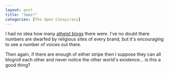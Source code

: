 ```yaml
---
layout: post
title: "Jeez!"
categories: [The Open Conspiracy]
---
```

<p>I had no idea how many <a title="The Raving Atheist" href="http://ravingatheist.com/">atheist blogs</a> there were. I've no doubt there numbers are dwarfed by religious sites of every brand, but it's encouraging to see a number of voices out there.</p>

<p>Then again, if there are enough of either stripe then I suppose they can all blogroll each other and never notice the other world's existence... is this a good thing?</p>



